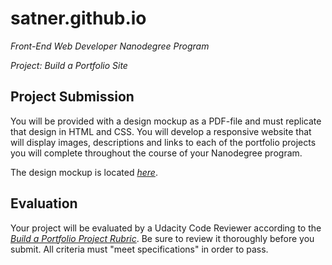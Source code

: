 # satner.github.io

*Front-End Web Developer Nanodegree Program*

*Project: Build a Portfolio Site*

## Project Submission
You will be provided with a design mockup as a PDF-file and must replicate that design in HTML and CSS. You will develop a responsive website that will display images, descriptions and links to each of the portfolio projects you will complete throughout the course of your Nanodegree program.

The design mockup is located *[here](https://github.com/satner/satner.github.io/blob/master/design-mockup-portfolio.pdf)*.

## Evaluation
Your project will be evaluated by a Udacity Code Reviewer according to the *[Build a Portfolio Project Rubric](https://review.udacity.com/#!/rubrics/45/view)*. Be sure to review it thoroughly before you submit. All criteria must "meet specifications" in order to pass.
